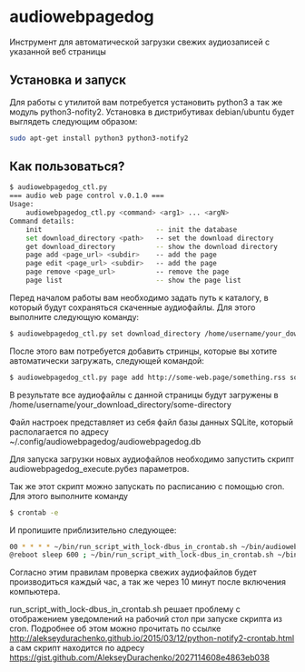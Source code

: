 # audiowebpagedog
Инструмент для автоматической загрузки свежих аудиозаписей с указанной веб страницы

Установка и запуск
------------------
Для работы с утилитой вам потребуется установить python3 а так же 
модуль python3-nofity2. Установка в дистрибутивах debian/ubuntu
будет выглядеть следующим образом:

```bash
sudo apt-get install python3 python3-notify2
```

Как пользоваться?
-----------------
```bash
$ audiowebpagedog_ctl.py
=== audio web page control v.0.1.0 ===
Usage:
    audiowebpagedog_ctl.py <command> <arg1> ... <argN>
Command details:
    init                            -- init the database
    set download_directory <path>   -- set the download directory
    get download_directory          -- show the download directory
    page add <page_url> <subdir>    -- add the page
    page edit <page_url> <subdir>   -- add the page
    page remove <page_url>          -- remove the page
    page list                       -- show the page list
```

Перед началом работы вам необходимо задать путь к каталогу, в который будут
сохраняться скаченные аудиофайлы. Для этого выполните следующую команду:
```bash
$ audiowebpagedog_ctl.py set download_directory /home/username/your_download_directory
```

После этого вам потребуется добавить стринцы, которые вы хотите автоматически загружать,
следующей командой: 
```bash
$ audiowebpagedog_ctl.py page add http://some-web.page/something.rss some-channel-directory
```

В результате все аудиофайлы с данной страницы будут загружены в
/home/username/your_download_directory/some-directory

Файл настроек представляет из себя файл базы данных SQLite, который располагается по
адресу ~/.config/audiowebpagedog/audiowebpagedog.db

Для запуска загрузки новых аудиофайлов необходимо запустить скрипт 
audiowebpagedog_execute.pyбез параметров.

Так же этот скрипт можно запускать по расписанию с помощью cron. Для этого выполните
команду 
```bash
$ crontab -e
```

И пропишите приблизительно следующее:
```bash
00 * * * * ~/bin/run_script_with_lock-dbus_in_crontab.sh ~/bin/audiowebpagedog/audiowebpagedog_execute.py
@reboot sleep 600 ; ~/bin/run_script_with_lock-dbus_in_crontab.sh ~/bin/audiowebpagedog/audiowebpagedog_execute.py
```
Согласно этим правилам проверка свежих аудиофайлов будет производиться 
каждый час, а так же через 10 минут после включения компьютера.

run_script_with_lock-dbus_in_crontab.sh решает проблему с отображением уведомлений
на рабочий стол при запуске скрипта из cron. Подробнее об этом 
можно прочитать по ссылке http://alekseydurachenko.github.io/2015/03/12/python-notify2-crontab.html
а сам скрипт находится по адресу https://gist.github.com/AlekseyDurachenko/2027114608e4863eb038
